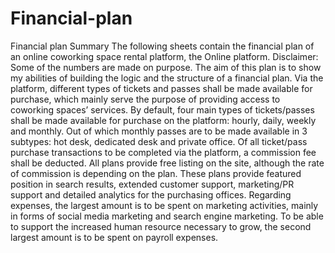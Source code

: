 # Financial-plan
Financial plan
Summary
The following sheets contain the financial plan of an online coworking space rental platform, the Online platform. Disclaimer: Some of the numbers are made on purpose. The aim of this plan is to show my abilities of building the logic and the structure of a financial plan. 
Via the platform, different types of tickets and passes shall be made available for purchase, which mainly serve the purpose of providing access to coworking spaces’ services. By default, four main types of tickets/passes shall be made available for purchase on the platform: hourly, daily, weekly and monthly. Out of which monthly passes are to be made available in 3 subtypes: hot desk, dedicated desk and private office.
Of all ticket/pass purchase transactions to be completed via the platform, a commission fee shall be deducted. All plans provide free listing on the site, although the rate of commission is depending on the plan. These plans provide featured position in search results, extended customer support, marketing/PR support and detailed analytics for the purchasing offices.
Regarding expenses, the largest amount is to be spent on marketing activities, mainly in forms of social media marketing and search engine marketing. To be able to support the increased human resource necessary to grow, the second largest amount is to be spent on payroll expenses.

